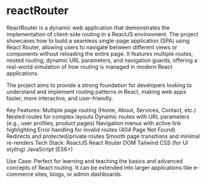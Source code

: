 # reactRouter
ReactRouter is a dynamic web application that demonstrates the implementation of client-side routing in a ReactJS environment. The project showcases how to build a seamless single-page application (SPA) using React Router, allowing users to navigate between different views or components without reloading the entire page. It features multiple routes, nested routing, dynamic URL parameters, and navigation guards, offering a real-world simulation of how routing is managed in modern React applications.

The project aims to provide a strong foundation for developers looking to understand and implement routing patterns in React, making web apps faster, more interactive, and user-friendly.

Key Features:
Multiple page routing (Home, About, Services, Contact, etc.)
Nested routes for complex layouts
Dynamic routes with URL parameters (e.g., user profiles, product pages)
Navigation menus with active link highlighting
Error handling for invalid routes (404 Page Not Found)
Redirects and protected/private routes
Smooth page transitions and minimal re-renders
Tech Stack:
ReactJS
React Router DOM
Tailwind CSS (for UI styling)
JavaScript (ES6+)

Use Case:
Perfect for learning and teaching the basics and advanced concepts of React routing. It can be extended into larger applications like e-commerce sites, blogs, or admin dashboards.
